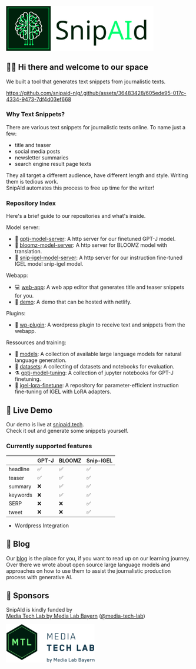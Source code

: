 <picture>
  <source
    srcset="/profile/logo-dark.png"
    media="(prefers-color-scheme: dark)"
  />
  <img
    src="/profile/logo-light.png"
    alt="Logo: Brain with green-wired synapses, next to it the text 'SnipAId'"
    width="400px"
  />
</picture>

## ✍🏼 Hi there and welcome to our space 

We built a tool that generates text snippets from journalistic texts.

https://github.com/snipaid-nlg/.github/assets/36483428/605ede95-017c-4334-9473-7df4d03ef668



### Why Text Snippets?

There are various text snippets for journalistic texts online. To name just a few:

- title and teaser
- social media posts
- newsletter summaries
- search engine result page texts

They all target a different audience, have different length and style. Writing them is tedious work. \
SnipAId automates this process to free up time for the writer!

### Repository Index

Here's a brief guide to our repositories and what's inside.

Model server:
- 🤖 [gptj-model-server](https://github.com/snipaid-nlg/gptj-model-server): A http server for our finetuned GPT-J model.
- 🌸 [bloomz-model-server](https://github.com/snipaid-nlg/bloomz-model-server): A http server for BLOOMZ model with translation.
- 🦔 [snip-igel-model-server](https://github.com/snipaid-nlg/snip-igel-model-server): A http server for our instruction fine-tuned IGEL model snip-igel model.

Webapp:
- 💻 [web-app](https://github.com/snipaid-nlg/web-app): A web app editor that generates title and teaser snippets for you.
- 🔗 [demo](https://github.com/snipaid-nlg/demo): A demo that can be hosted with netlify.

Plugins:
- 🧩 [wp-plugin](https://github.com/snipaid-nlg/wp-plugin): A wordpress plugin to receive text and snippets from the webapp.


Ressources and training:
- 🧠 [models](https://github.com/snipaid-nlg/models): A collection of available large language models for natural language generation.
- 📄 [datasets](https://github.com/snipaid-nlg/datasets): A collecting of datasets and notebooks for evaluation.
- ⚗️ [gptj-model-tuning](https://github.com/snipaid-nlg/gptj-model-tuning): A collection of jupyter notebooks for GPT-J finetuning.
- 🦾 [igel-lora-finetune](https://github.com/snipaid-nlg/igel-lora-finetune-news-snippets): A repository for parameter-efficient instruction fine-tuning of IGEL with LoRA adapters.

## 🎉 Live Demo

Our demo is live at [snipaid.tech](https://snipaid.tech). \
Check it out and generate some snippets yourself.

### Currently supported features

| | GPT-J | BLOOMZ | Snip-IGEL |
|---|---|---|---|
| headline | ✅ | ✅ | ✅ |
| teaser | ✅ | ✅ | ✅ |
| summary | ❌ | ✅ | ✅ |
| keywords | ❌ | ✅ | ✅ |
| SERP | ❌ | ❌ | ✅ |
| tweet | ❌ | ❌ | ✅ |

+ Wordpress Integration

## 📝 Blog

Our [blog](https://snipaid-nlg.github.io/) is the place for you, if you want to read up on our learning journey. Over there we wrote about open source large language models and approaches on how to use them to assist the journalistic production process with generative AI.

## 💸 Sponsors

SnipAId is kindly funded by \
<a href="https://media-tech-lab.com">Media Tech Lab by Media Lab Bayern</a> (<a href="https://github.com/media-tech-lab">@media-tech-lab</a>)

<img src="https://github.com/media-tech-lab/.github/blob/main/assets/mtl-powered-by.png" width="240" title="Media Tech Lab powered by logo">

